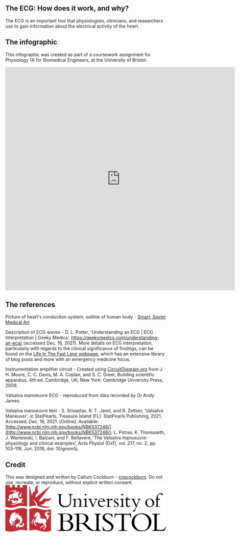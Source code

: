## The ECG: How does it work, and why?

The ECG is an important tool that physiologists, clinicians, and researchers use to gain information about the electrical activity of the heart.

## The infographic

This infographic was created as part of a coursework assignment for Physiology 1A for Biomedical Engineers, at the University of Bristol.

<iframe src="http://docs.google.com/gview?url=https://github.com/cnscockburn/ECGInfographic/blob/main/Complete%20Poster%20v1.pdf&embedded=true" style="width:718px; height:700px;" frameborder="0"></iframe>

## The references

Picture of heart's conduction system, outline of human body - [Smart, Sevier Medical Art](https://smart.servier.com/)

Description of ECG waves - D. L. Potter, ‘Understanding an ECG | ECG Interpretation | Geeky Medics’. <https://geekymedics.com/understanding-an-ecg/> (accessed Dec. 16, 2021). 
More details on ECG interpretation, particularly with regards to the clinical significance of findings, can be found on the [Life In The Fast Lane webpage](https://litfl.com/library/), which has an extensive library of blog posts and more with an emergency medicine focus.


Instrumentation amplifier circuit - Created using [CircuitDiagram.org](https://www.circuit-diagram.org/) from J. H. Moore, C. C. Davis, M. A. Coplan, and S. C. Greer, Building scientific apparatus, 4th ed. Cambridge, UK; New York: Cambridge University Press, 2009.

Valsalva manoeuvre ECG - reproduced from data recorded by Dr Andy James

Valsalva manoeuvre text - S. Srivastav, R. T. Jamil, and R. Zeltser, ‘Valsalva Maneuver’, in StatPearls, Treasure Island (FL): StatPearls Publishing, 2021. Accessed: Dec. 16, 2021. [Online]. Available: [http://www.ncbi.nlm.nih.gov/books/NBK537248/](http://www.ncbi.nlm.nih.gov/books/NBK537248/); L. Pstras, K. Thomaseth, J. Waniewski, I. Balzani, and F. Bellavere, ‘The Valsalva manoeuvre: physiology and clinical examples’, Acta Physiol (Oxf), vol. 217, no. 2, pp. 103–119, Jun. 2016, doi: 10/gnsm5j.


## Credit

This was designed and written by Callum Cockburn - [cnscockburn](https://github.com/cnscockburn).
Do not use, recreate, or reproduce, without explicit written consent.
![University of Bristol logo](https://raw.githubusercontent.com/cnscockburn/ECGInfographic/main/university-of-bristol-logo-png-transparent.png)
